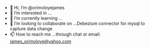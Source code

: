 - 👋 Hi, I’m @orimoloyejames
- 👀 I’m interested in ...
- 🌱 I’m currently learning ...
- 💞️ I’m looking to collaborate on ...Debezium connector for mysql to capture data change
- 📫 How to reach me ...through chat or email: james_orimoloye@yahoo.com

<!---
orimoloyejames/orimoloyejames is a ✨ special ✨ repository because its `README.md` (this file) appears on your GitHub profile.
You can click the Preview link to take a look at your changes.
--->
